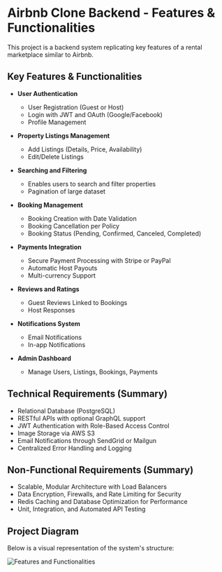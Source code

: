 # Airbnb Clone Backend - Features & Functionalities

This project is a backend system replicating key features of a rental marketplace similar to Airbnb.

## Key Features & Functionalities

- **User Authentication**

  - User Registration (Guest or Host)
  - Login with JWT and OAuth (Google/Facebook)
  - Profile Management

- **Property Listings Management**

  - Add Listings (Details, Price, Availability)
  - Edit/Delete Listings

- **Searching and Filtering**

  - Enables users to search and filter properties
  - Pagination of large dataset

- **Booking Management**

  - Booking Creation with Date Validation
  - Booking Cancellation per Policy
  - Booking Status (Pending, Confirmed, Canceled, Completed)

- **Payments Integration**

  - Secure Payment Processing with Stripe or PayPal
  - Automatic Host Payouts
  - Multi-currency Support

- **Reviews and Ratings**

  - Guest Reviews Linked to Bookings
  - Host Responses

- **Notifications System**

  - Email Notifications
  - In-app Notifications

- **Admin Dashboard**
  - Manage Users, Listings, Bookings, Payments

## Technical Requirements (Summary)

- Relational Database (PostgreSQL)
- RESTful APIs with optional GraphQL support
- JWT Authentication with Role-Based Access Control
- Image Storage via AWS S3
- Email Notifications through SendGrid or Mailgun
- Centralized Error Handling and Logging

## Non-Functional Requirements (Summary)

- Scalable, Modular Architecture with Load Balancers
- Data Encryption, Firewalls, and Rate Limiting for Security
- Redis Caching and Database Optimization for Performance
- Unit, Integration, and Automated API Testing

## Project Diagram

Below is a visual representation of the system's structure:

![Features and Functionalities](/features_and_functionality.png)
